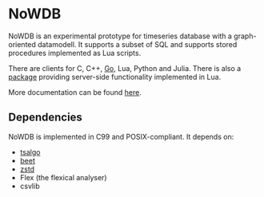 # NoWDB

NoWDB is an experimental prototype for timeseries database with a graph-oriented datamodell.
It supports a subset of SQL and supports stored procedures implemented as Lua scripts.

There are clients for C, C++, [Go](https://github.com/toschoo/gonow),
Lua, Python and Julia.
There is also a [package](https://github.com/toschoo/luanow)
providing server-side functionality implemented in Lua.

More documentation can be found
[here](https://github.com/toschoo/nowdb/blob/master/doc/manual/manual.pdf).

## Dependencies

NoWDB is implemented in C99 and POSIX-compliant.
It depends on:

- [tsalgo](https://github.com/toschoo/tsalgo)
- [beet](https://github.com/toschoo/beet)
- [zstd](https://github.com/facebook/zstd)
- Flex (the flexical analyser)
- csvlib
